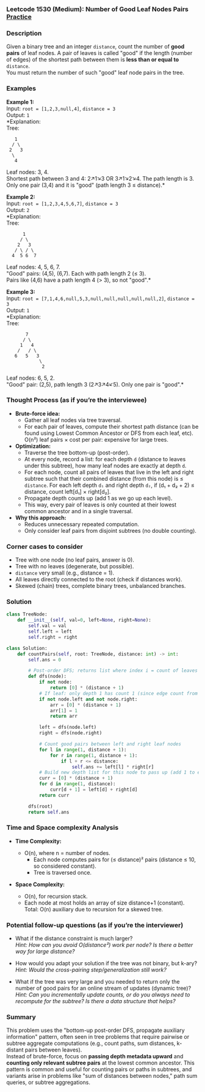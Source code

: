 ### Leetcode 1530 (Medium): Number of Good Leaf Nodes Pairs [Practice](https://leetcode.com/problems/number-of-good-leaf-nodes-pairs)

### Description  
Given a binary tree and an integer `distance`, count the number of **good pairs** of leaf nodes. A pair of leaves is called "good" if the length (number of edges) of the shortest path between them is **less than or equal to** `distance`.  
You must return the number of such "good" leaf node pairs in the tree.

### Examples  

**Example 1:**  
Input: `root = [1,2,3,null,4]`, `distance = 3`  
Output: `1`  
*Explanation:  
Tree:  
```
   1
  / \
 2   3
  \
   4
```
Leaf nodes: 3, 4.  
Shortest path between 3 and 4: 2↗1↘3 OR 3↗1↘2↘4. The path length is 3.  
Only one pair (3,4) and it is "good" (path length 3 ≤ distance).*

**Example 2:**  
Input: `root = [1,2,3,4,5,6,7]`, `distance = 3`  
Output: `2`  
*Explanation:  
Tree:  
```
      1
     / \
    2   3
   / \ / \
  4  5 6  7
```
Leaf nodes: 4, 5, 6, 7.  
"Good" pairs: (4,5), (6,7). Each with path length 2 (≤ 3).  
Pairs like (4,6) have a path length 4 (> 3), so not "good".*

**Example 3:**  
Input: `root = [7,1,4,6,null,5,3,null,null,null,null,null,2]`, `distance = 3`  
Output: `1`  
*Explanation:  
Tree:  
```
       7
      / \
     1   4
    /   / \
   6   5   3
            \
             2
```
Leaf nodes: 6, 5, 2.  
"Good" pair: (2,5), path length 3 (2↗3↗4↙5). Only one pair is "good".*

### Thought Process (as if you’re the interviewee)  
- **Brute-force idea:**  
  - Gather all leaf nodes via tree traversal.  
  - For each pair of leaves, compute their shortest path distance (can be found using Lowest Common Ancestor or DFS from each leaf, etc). O(n²) leaf pairs × cost per pair: expensive for large trees.
- **Optimization:**  
  - Traverse the tree bottom-up (post-order).  
  - At every node, record a list: for each depth `d` (distance to leaves under this subtree), how many leaf nodes are exactly at depth `d`.  
  - For each node, count all pairs of leaves that live in the left and right subtree such that their combined distance (from this node) is ≤ `distance`. For each left depth `d₁` and right depth `d₂`, if (d₁ + d₂ + 2) ≤ distance, count left[d₁] × right[d₂].
  - Propagate depth counts up (add 1 as we go up each level).
  - This way, every pair of leaves is only counted at their lowest common ancestor and in a single traversal.  
- **Why this approach:**  
  - Reduces unnecessary repeated computation.  
  - Only consider leaf pairs from disjoint subtrees (no double counting).

### Corner cases to consider  
- Tree with one node (no leaf pairs, answer is 0).  
- Tree with no leaves (degenerate, but possible).  
- `distance` very small (e.g., distance = 1).  
- All leaves directly connected to the root (check if distances work).  
- Skewed (chain) trees, complete binary trees, unbalanced branches.

### Solution

```python
class TreeNode:
    def __init__(self, val=0, left=None, right=None):
        self.val = val
        self.left = left
        self.right = right

class Solution:
    def countPairs(self, root: TreeNode, distance: int) -> int:
        self.ans = 0

        # Post-order DFS; returns list where index i = count of leaves at depth i.
        def dfs(node):
            if not node:
                return [0] * (distance + 1)
            # If leaf: only depth 1 has count 1 (since edge count from parent).
            if not node.left and not node.right:
                arr = [0] * (distance + 1)
                arr[1] = 1
                return arr

            left = dfs(node.left)
            right = dfs(node.right)

            # Count good pairs between left and right leaf nodes
            for l in range(1, distance + 1):
                for r in range(1, distance + 1):
                    if l + r <= distance:
                        self.ans += left[l] * right[r]
            # Build new depth list for this node to pass up (add 1 to each depth)
            curr = [0] * (distance + 1)
            for d in range(1, distance):
                curr[d + 1] = left[d] + right[d]
            return curr

        dfs(root)
        return self.ans
```

### Time and Space complexity Analysis  

- **Time Complexity:**  
  - O(n), where n = number of nodes.  
    - Each node computes pairs for (≤ distance)² pairs (distance ≤ 10, so considered constant).
    - Tree is traversed once.

- **Space Complexity:**  
  - O(n), for recursion stack.  
  - Each node at most holds an array of size distance+1 (constant). Total: O(n) auxiliary due to recursion for a skewed tree.

### Potential follow-up questions (as if you’re the interviewer)  

- What if the distance constraint is much larger?  
  *Hint: How can you avoid O(distance²) work per node? Is there a better way for large distance?*

- How would you adapt your solution if the tree was not binary, but k-ary?  
  *Hint: Would the cross-pairing step/generalization still work?*

- What if the tree was very large and you needed to return only the number of good pairs for an online stream of updates (dynamic tree)?  
  *Hint: Can you incrementally update counts, or do you always need to recompute for the subtree? Is there a data structure that helps?*

### Summary
This problem uses the "bottom-up post-order DFS, propagate auxiliary information" pattern, often seen in tree problems that require pairwise or subtree aggregate computations (e.g., count paths, sum distances, k-distant pairs between leaves).  
Instead of brute-force, focus on **passing depth metadata upward** and **counting only relevant subtree pairs** at the lowest common ancestor. This pattern is common and useful for counting pairs or paths in subtrees, and variants arise in problems like "sum of distances between nodes," path sum queries, or subtree aggregations.